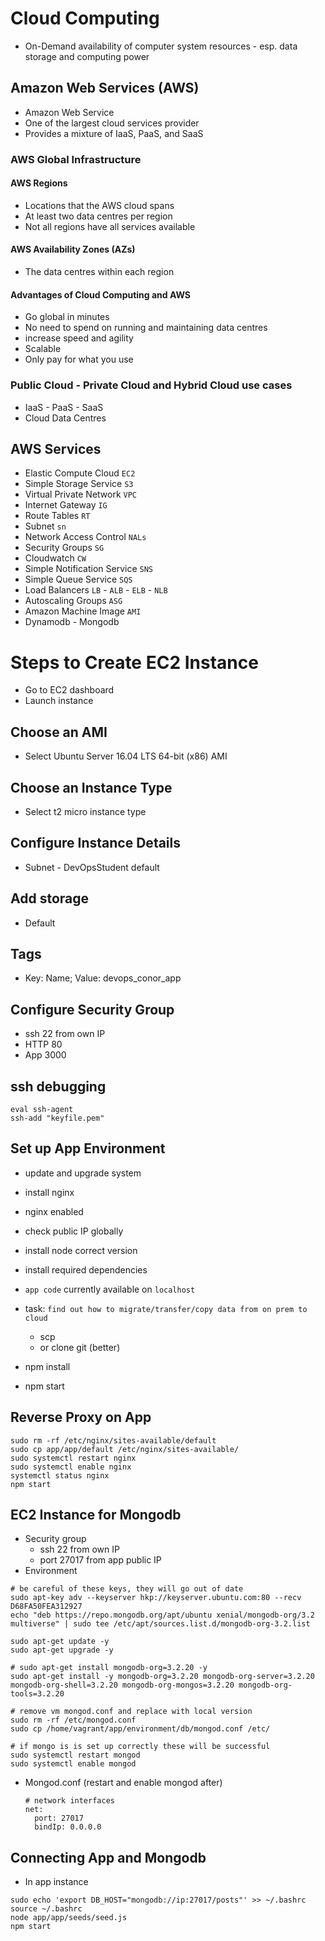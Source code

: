 # Cloud Computing
- On-Demand availability of computer system resources - esp. data storage and computing power

## Amazon Web Services (AWS)
- Amazon Web Service
- One of the largest cloud services provider
- Provides a mixture of IaaS, PaaS, and SaaS
### AWS Global Infrastructure

#### AWS Regions
- Locations that the AWS cloud spans
- At least two data centres per region
- Not all regions have all services available
#### AWS Availability Zones (AZs)
- The data centres within each region
#### Advantages of Cloud Computing and AWS
- Go global in minutes
- No need to spend on running and maintaining data centres
- increase speed and agility
- Scalable
- Only pay for what you use
### Public Cloud - Private Cloud and Hybrid Cloud use cases
- IaaS - PaaS - SaaS
- Cloud Data Centres

## AWS Services
- Elastic Compute Cloud `EC2`
- Simple Storage Service `S3`
- Virtual Private Network `VPC`
- Internet Gateway `IG`
- Route Tables `RT`
- Subnet `sn`
- Network Access Control `NALs`
- Security Groups `SG`
- Cloudwatch `CW`
- Simple Notification Service `SNS`
- Simple Queue Service `SQS`
- Load Balancers `LB` - `ALB` - `ELB` - `NLB`
- Autoscaling Groups `ASG`
- Amazon Machine Image `AMI`
- Dynamodb - Mongodb

# Steps to Create EC2 Instance
- Go to EC2 dashboard
- Launch instance
## Choose an AMI
- Select Ubuntu Server 16.04 LTS 64-bit (x86) AMI
## Choose an Instance Type
- Select t2 micro instance type
## Configure Instance Details
- Subnet - DevOpsStudent default
## Add storage
- Default
## Tags
- Key: Name; Value: devops_conor_app
## Configure Security Group
- ssh 22 from own IP
- HTTP 80
- App 3000

## ssh debugging
```
eval ssh-agent
ssh-add "keyfile.pem"
```

## Set up App Environment
- update and upgrade system
- install nginx
- nginx enabled
- check public IP globally
  
- install node correct version
- install required dependencies
- `app code` currently available on `localhost`
- task: `find out how to migrate/transfer/copy data from on prem to cloud`
  - scp
  - or clone git (better)
- npm install
- npm start

## Reverse Proxy on App
```
sudo rm -rf /etc/nginx/sites-available/default
sudo cp app/app/default /etc/nginx/sites-available/
sudo systemctl restart nginx
sudo systemctl enable nginx
systemctl status nginx
npm start
```

## EC2 Instance for Mongodb
- Security group
  - ssh 22 from own IP
  - port 27017 from app public IP
- Environment
```
# be careful of these keys, they will go out of date
sudo apt-key adv --keyserver hkp://keyserver.ubuntu.com:80 --recv D68FA50FEA312927
echo "deb https://repo.mongodb.org/apt/ubuntu xenial/mongodb-org/3.2 multiverse" | sudo tee /etc/apt/sources.list.d/mongodb-org-3.2.list

sudo apt-get update -y
sudo apt-get upgrade -y

# sudo apt-get install mongodb-org=3.2.20 -y
sudo apt-get install -y mongodb-org=3.2.20 mongodb-org-server=3.2.20 mongodb-org-shell=3.2.20 mongodb-org-mongos=3.2.20 mongodb-org-tools=3.2.20

# remove vm mongod.conf and replace with local version
sudo rm -rf /etc/mongod.conf
sudo cp /home/vagrant/app/environment/db/mongod.conf /etc/

# if mongo is is set up correctly these will be successful
sudo systemctl restart mongod
sudo systemctl enable mongod
```

- Mongod.conf (restart and enable mongod after)
  ```
  # network interfaces
  net:
    port: 27017
    bindIp: 0.0.0.0
  ```

## Connecting App and Mongodb
- In app instance
```
sudo echo 'export DB_HOST="mongodb://ip:27017/posts"' >> ~/.bashrc
source ~/.bashrc
node app/app/seeds/seed.js
npm start
```

  